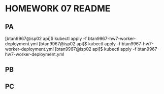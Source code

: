 <h1>HOMEWORK 07 README</h1>

<h2>PA</h2>
[btan9967@isp02 api]$ kubectl apply -f btan9967-hw7-worker-deployment.yml
[btan9967@isp02 api]$ kubectl apply -f btan9967-hw7-worker-deployment.yml
[btan9967@isp02 api]$ kubectl apply -f btan9967-hw7-worker-deployment.yml

<h2>PB</h2>
  
<h2>PC</h2>
